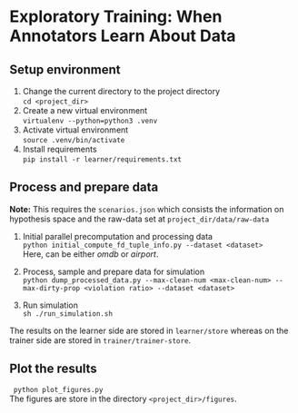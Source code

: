 # Exploratory Training: When Annotators Learn About Data

## Setup environment
1. Change the current directory to the project directory     
`cd <project_dir>`   
2. Create a new virtual environment    
`virtualenv --python=python3 .venv`   
3. Activate virtual environment    
`source .venv/bin/activate`
4. Install requirements    
`pip install -r learner/requirements.txt`
## Process and prepare data
__Note:__ This requires the `scenarios.json` which consists the information on hypothesis space and the raw-data set at `project_dir/data/raw-data`
1. Initial parallel precomputation and processing data  
`python initial_compute_fd_tuple_info.py --dataset <dataset>`    
Here, <dataset> can be either _omdb_ or _airport_.

2. Process, sample and prepare data for simulation   
`python dump_processed_data.py --max-clean-num <max-clean-num> --max-dirty-prop <violation ratio> --dataset <dataset>`    

3. Run simulation    
`sh ./run_simulation.sh`

The results on the learner side are stored in `learner/store` whereas on the trainer side are stored in `trainer/trainer-store`.

## Plot the results
` python plot_figures.py`    
The figures are store in the directory `<project_dir>/figures`.